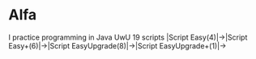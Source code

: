 # Alfa
I practice programming in Java UwU
19 scripts
|Script Easy(4)|->|Script Easy+(6)|->|Script EasyUpgrade(8)|->|Script EasyUpgrade+(1)|->
